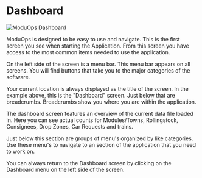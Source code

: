 # Dashboard

![ModuOps Dashboard](http://www.moduops.com/images/manual/dashboard.png)

ModuOps is designed to be easy to use and navigate. This is the first screen you see when starting the Application. From this screen you have access to the most common items needed to use the application.

On the left side of the screen is a menu bar. This menu bar appears on all screens. You will find buttons that take you to the major categories of the software.

Your current location is always displayed as the title of the screen. In the example above, this is the "Dashboard" screen. Just below that are breadcrumbs. Breadcrumbs show you where you are within the application.

The dashboard screen features an overview of the current data file loaded in. Here you can see actual counts for Modules/Towns, Rollingstock, Consignees, Drop Zones, Car Requests and trains.

Just below this section are groups of menu's organized by like categories. Use these menu's to navigate to an section of the application that you need to work on.

You can always return to the Dashboard screen by clicking on the Dashboard menu on the left side of the screen.

